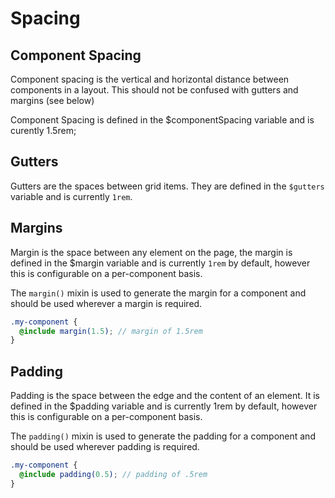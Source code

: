 # Spacing

## Component Spacing

Component spacing is the vertical and horizontal distance between components in
a layout. This should not be confused with gutters and margins (see below)

Component Spacing is defined in the $componentSpacing variable and is curently 1.5rem;

## Gutters

Gutters are the spaces between grid items. They are defined in the `$gutters` variable
and is currently `1rem`.

## Margins

Margin is the space between any element on the page, the margin is defined in the
$margin variable and is currently `1rem` by default, however this is configurable
on a per-component basis.

The `margin()` mixin is used to generate the margin for a component and should be
used wherever a margin is required.

```scss
.my-component {
  @include margin(1.5); // margin of 1.5rem
}
```

## Padding

Padding is the space between the edge and the content of an element. It is defined
in the $padding variable and is currently 1rem by default, however this is
configurable on a per-component basis.

The `padding()` mixin is used to generate the padding for a component and should
be used wherever padding is required.

```scss
.my-component {
  @include padding(0.5); // padding of .5rem
}
```
